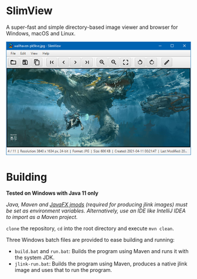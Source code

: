 # SlimView

A super-fast and simple directory-based image viewer and browser for Windows, macOS and Linux.

![Screenshot](https://github.com/antikmozib/SlimView/blob/master/screenshot.png?raw=true)

<h1>Building</h1>

**Tested on Windows with Java 11 only**

_Java, Maven and [JavaFX jmods](https://openjfx.io/openjfx-docs/#modular) (required for producing jlink images) must be set as environment variables. Alternatively, use an IDE like IntelliJ IDEA to import as a Maven project._

`clone` the repository, `cd` into the root directory and execute `mvn clean`.

Three Windows batch files are provided to ease building and running:

* `build.bat` and `run.bat`: Builds the program using Maven and runs it with the system JDK.
* `jlink-run.bat`: Builds the program using Maven, produces a native jlink image and uses that to run the program.
